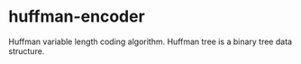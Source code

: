 # huffman-encoder
Huffman variable length coding algorithm. Huffman tree is a binary tree data structure.

